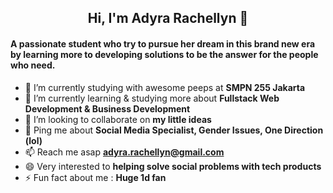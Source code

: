 <center><h2> Hi, I'm Adyra Rachellyn 👋</h2></center>
<h4> A passionate student who try to pursue her dream in this brand new era by learning more to developing solutions to be the answer for the people who need.</h4>

- 🔭 I’m currently studying with awesome peeps at <b>SMPN 255 Jakarta </b>
- 🌱 I’m currently learning & studying more about <b> Fullstack Web Development & Business Development </b>
- 👯 I’m looking to collaborate on <b> my little ideas </b>
- 💬 Ping me about <b>Social Media Specialist, Gender Issues, One Direction (lol) </b>
- 📫 Reach me asap <b>adyra.rachellyn@gmail.com</b>
- 😄 Very interested to <b>helping solve social problems with tech products </b>
- ⚡ Fun fact about me : <b> Huge 1d fan </b>

